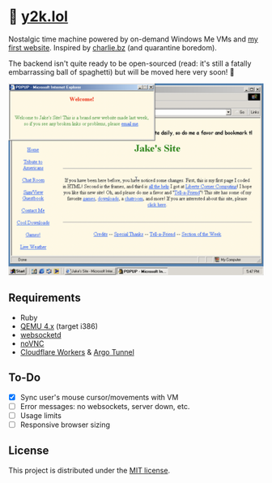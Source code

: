 # 💾 [y2k.lol](https://y2k.lol/)

Nostalgic time machine powered by on-demand Windows Me VMs and [my first website](https://jarv.is/y2k/). Inspired by [charlie.bz](https://charlie.bz/) (and quarantine boredom).

The backend isn't quite ready to be open-sourced (read: it's still a fatally embarrassing ball of spaghetti) but will be moved here very soon! 🍝

<p align="center"><a href="https://y2k.lol/"><img width="600" src="screenshot.png"></a></p>

## Requirements

- Ruby
- [QEMU 4.x](https://www.qemu.org/) (target i386)
- [websocketd](https://github.com/joewalnes/websocketd)
- [noVNC](https://github.com/novnc/noVNC)
- [Cloudflare Workers](https://workers.cloudflare.com/) & [Argo Tunnel](https://www.cloudflare.com/products/argo-tunnel/)

## To-Do

- [x] Sync user's mouse cursor/movements with VM
- [ ] Error messages: no websockets, server down, etc.
- [ ] Usage limits
- [ ] Responsive browser sizing

## License

This project is distributed under the [MIT license](LICENSE.md).
